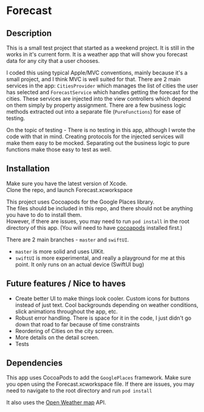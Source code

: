 # Forecast

## Description
This is a small test project that started as a weekend project.  It is still in the works in it's current form.  It is a weather app that will show you forecast data for any city that a user chooses.


I coded this using typical Apple/MVC conventions, mainly because it's a small project, and I think MVC is well suited for that.  There are 2 main services in the app: `CitiesProvider` which manages the list of cities the user has selected and `ForecastService` which handles getting the forecast for the cities.  These services are injected into the view controllers which depend on them simply by property assignment. There are a few business logic methods extracted out into a separate file (`PureFunctions`) for ease of testing. 

On the topic of testing - There is no testing in this app, although I wrote the code with that in mind.  Creating protocols for the injected services will make them easy to be mocked.  Separating out the business logic to pure functions make those easy to test as well. 

## Installation
Make sure you have the latest version of Xcode.  
Clone the repo, and launch Forecast.xcworkspace

This project uses Cocoapods for the Google Places library.  
The files should be included in this repo, and there should not be anything you have to do to install them.  
However, if there are issues, you may need to run `pod install` in the root directory of this app. (You will need to have [cocoapods](https://cocoapods.org) installed first.)


There are 2 main branches - `master` and `swiftUI`.
- `master` is more solid and uses UIKit.
- `swiftUI` is more experimental, and really a playground for me at this point.  It only runs on an actual device (SwiftUI bug)

## Future features / Nice to haves 
- Create better UI to make things look cooler.  Custom icons for buttons instead of just text.  Cool backgrounds depending on weather conditions, slick animations throughout the app, etc. 
- Robust error handling.  There is space for it in the code, I just didn't go down that road to far because of time constraints
- Reordering of Cities on the city screen.
- More details on the detail screen.
- Tests

## Dependencies
This app uses CocoaPods to add the `GooglePlaces` framework.
Make sure you open using the Forecast.xcworkspace file.  If there are issues, you may need to navigate to the root directory and run `pod install`

It also uses the [Open Weather map](https://openweathermap.org/current) API.





